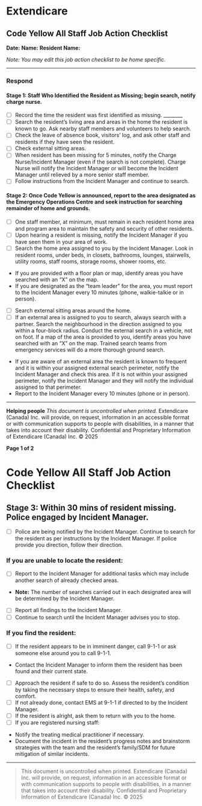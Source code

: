 # Extendicare
## Code Yellow All Staff Job Action Checklist

**Date:**
**Name:**
**Resident Name:**

*Note: You may edit this job action checklist to be home specific.*

----

### Respond

#### Stage 1: Staff Who Identified the Resident as Missing; begin search, notify charge nurse.

- [ ] Record the time the resident was first identified as missing. ________
- [ ] Search the resident’s living area and areas in the home the resident is known to go. Ask nearby staff members and volunteers to help search.
- [ ] Check the leave of absence book, visitors’ log, and ask other staff and residents if they have seen the resident.
- [ ] Check external sitting areas.
- [ ] When resident has been missing for 5 minutes, notify the Charge Nurse/Incident Manager (even if the search is not complete). Charge Nurse will notify the Incident Manager or will become the Incident Manager until relieved by a more senior staff member.
- [ ] Follow instructions from the Incident Manager and continue to search.

#### Stage 2: Once Code Yellow is announced, report to the area designated as the Emergency Operations Centre and seek instruction for searching remainder of home and grounds.

- [ ] One staff member, at minimum, must remain in each resident home area and program area to maintain the safety and security of other residents.
- [ ] Upon hearing a resident is missing, notify the Incident Manager if you have seen them in your area of work.
- [ ] Search the home area assigned to you by the Incident Manager. Look in resident rooms, under beds, in closets, bathrooms, lounges, stairwells, utility rooms, staff rooms, storage rooms, shower rooms, etc.
- If you are provided with a floor plan or map, identify areas you have searched with an “X” on the map.
- If you are designated as the “team leader” for the area, you must report to the Incident Manager every 10 minutes (phone, walkie-talkie or in person).
- [ ] Search external sitting areas around the home.
- [ ] If an external area is assigned to you to search, always search with a partner. Search the neighbourhood in the direction assigned to you within a four-block radius. Conduct the external search in a vehicle, not on foot. If a map of the area is provided to you, identify areas you have searched with an “X” on the map. Trained search teams from emergency services will do a more thorough ground search.
- If you are aware of an external area the resident is known to frequent and it is within your assigned external search perimeter, notify the Incident Manager and check this area. If it is not within your assigned perimeter, notify the Incident Manager and they will notify the individual assigned to that perimeter.
- Report to the Incident Manager every 10 minutes (phone or in person).

----

**Helping people**
*This document is uncontrolled when printed.*
Extendicare (Canada) Inc. will provide, on request, information in an accessible format or with communication supports to people with disabilities, in a manner that takes into account their disability. Confidential and Proprietary Information of Extendicare (Canada) Inc. © 2025

**Page 1 of 2**

# Code Yellow All Staff Job Action Checklist

## Stage 3: Within 30 mins of resident missing. Police engaged by Incident Manager.

- [ ] Police are being notified by the Incident Manager. Continue to search for the resident as per instructions by the Incident Manager. If police provide you direction, follow their direction.

### If you are unable to locate the resident:
- [ ] Report to the Incident Manager for additional tasks which may include another search of already checked areas.
- **Note:** The number of searches carried out in each designated area will be determined by the Incident Manager.
- [ ] Report all findings to the Incident Manager.
- [ ] Continue to search until the Incident Manager advises you to stop.

### If you find the resident:
- [ ] If the resident appears to be in imminent danger, call 9-1-1 or ask someone else around you to call 9-1-1.
- Contact the Incident Manager to inform them the resident has been found and their current state.
- [ ] Approach the resident if safe to do so. Assess the resident’s condition by taking the necessary steps to ensure their health, safety, and comfort.
- [ ] If not already done, contact EMS at 9-1-1 if directed to by the Incident Manager.
- [ ] If the resident is alright, ask them to return with you to the home.
- [ ] If you are registered nursing staff:
- Notify the treating medical practitioner if necessary.
- Document the incident in the resident’s progress notes and brainstorm strategies with the team and the resident’s family/SDM for future mitigation of similar incidents.

----

> This document is uncontrolled when printed.
> Extendicare (Canada) Inc. will provide, on request, information in an accessible format or with communication supports to people with disabilities, in a manner that takes into account their disability. Confidential and Proprietary Information of Extendicare (Canada) Inc. © 2025